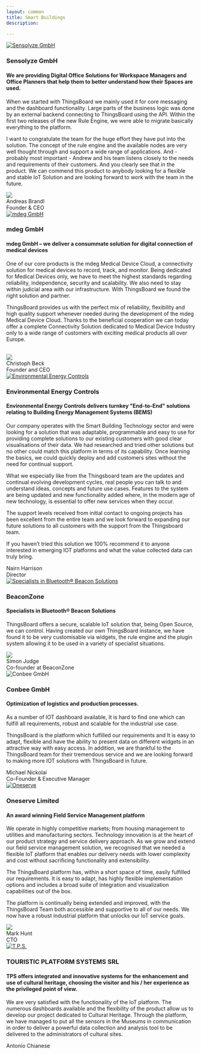 ```yaml
---
layout: common
title: Smart Buildings
description: 

---
```


<div class="customer-block">
    <a href="https://www.sensolyze.com/">
        <div class="customer-logo">
            <img width="" src="/images/customers/sensolyze.png" alt="Sensolyze GmbH">
        </div>
    </a>
    <div class="customer-content">
        <h3 id="sensolyze" >
        Sensolyze GmbH
        </h3>
        <h4>
        We are providing Digital Office Solutions for Workspace Managers and Office Planners that help them to better understand how their Spaces are used.
        </h4>
        <p>
        When we started with ThingsBoard we mainly used it for core messaging and the dashboard functionality. 
        Large parts of the business logic was done by an external backend connecting to ThingsBoard using the API. 
        Within the first two releases of the new Rule Engine, we were able to migrate basically everything to the platform. 
        </p>
        <p>
        I want to congratulate the team for the huge effort they have put into the solution.
        The concept of the rule engine and the available nodes are very well thought through and support a wide range of applications. 
        And - probably most important - Andrew and his team listens closely to the needs and requirements of their customers. 
        And you clearly see that in the product. We can commend this product to anybody looking for a flexible and stable IoT Solution and are looking forward to work with the team in the future. 
        </p>
        <div class="person-logo-container">
            <img class="person-logo" src="/images/customers/sensolyze-person.png">
            <div class="person-title">
                Andreas Brandl<br/>
                Founder & CEO
            </div>
        </div>
    </div>
</div>

<div class="customer-block">
    <a href="https://www.mdeg-digital.com/">
        <div class="customer-logo">
            <img width="" src="/images/customers/mdeg.png" alt="mdeg GmbH">
        </div>
    </a>
    <div class="customer-content">
        <h3 id="mdeg">
            mdeg GmbH 
        </h3>    
        <h4>mdeg GmbH – we deliver a consummate solution for digital connection of medical devices</h4>
        <p> One of our core products is the mdeg Medical Device Cloud, a connectivity solution for medical devices to record, track, and monitor. Being dedicated for Medical Devices only, we have to meet the highest standards regarding reliability, independence, security and scalability. We also need to stay within judicial area with our infrastructure. With ThingsBoard we found the right solution and partner.
        </p>
        <p> ThingsBoard provides us with the perfect mix of reliability, flexibility and high quality support whenever needed during the development of the mdeg Medical Device Cloud. Thanks to the beneficial cooperation we can today offer a complete Connectivity Solution dedicated to Medical Device Industry only to a wide range of customers with exciting medical products all over Europe.
        </p>
        <div class="person-logo-container">
            <img class="person-logo" src="/images/customers/mdeg-cbeck.jpg"/>
            <div class="person-title">
                Christoph Beck
                <br/>
                Founder and CEO 
            </div>
        </div>
    </div>
</div>

<div class="customer-block">
    <a href="http://www.e2cbms.com/">
        <div class="customer-logo">
            <img width="" src="/images/customers/e2c.png" alt="Environmental Energy Controls">
        </div>
    </a>
    <div class="customer-content">
        <h3 id="environmental-energy-controls" >
        Environmental Energy Controls
        </h3>
        <h4>
        Environmental Energy Controls delivers turnkey "End-to-End" solutions relating to Building Energy Management Systems (BEMS)
        </h4>
        <p>
        Our company operates with the Smart Building Technology sector and were looking for a solution that was adaptable, programmable and easy to use for providing complete solutions to our existing customers with good clear visualisations of their data. 
        We had researched and tried other solutions but no other could match this platform in terms of its capability.
        Once learning the basics, we could quickly deploy and add customers sites without the need for continual support. 
        </p>
        <p>
        What we especially like from the Thingsboard team are the updates and continual evolving development cycles, real people you can talk to and understand ideas, concepts and future use cases. 
        Features to the system are being updated and new functionality added where, in the modern age of new technology, is essential to offer new services when they occur. 
        </p>
        <p>
        The support levels received from initial contact to ongoing projects has been excellent from the entire team and we look forward to expanding our future solutions to all customers with the support from the Thingsboard team. 
        </p>
        <p>
        If you haven’t tried this solution we 100% recommend it to anyone interested in emerging IOT platforms and what the value collected data can truly bring.
        </p> 
        <div class="person-logo-container">
            <!--img class="person-logo" src="/images/customers/x-telia-person.jpg"/-->
            <div class="person-title">
                Nairn Harrison<br/>
                Director
            </div>
        </div>
    </div>
</div>

<div class="customer-block">
    <a href="https://www.beaconzone.co.uk/">
        <div class="customer-logo">
            <img width="" src="/images/customers/beaconzone.png" alt="Specialists in Bluetooth® Beacon Solutions">
        </div>
    </a>
    <div class="customer-content">
        <h3 id="beaconzone">
        BeaconZone
        </h3>
        <h4>
        Specialists in Bluetooth® Beacon Solutions
        </h4>
        <p>
        ThingsBoard offers a secure, scalable IoT solution that, being Open Source, we can control. Having created our own ThingsBoard instance, we have found it to be very customisable via widgets, the rule engine and the plugin system allowing it to be used in a variety of specialist situations.
        </p> 
        <div class="person-logo-container">
            <img class="person-logo" src="/images/customers/beaconzone-person.jpg">
            <div class="person-title">
                Simon Judge <br/>
                Co-founder at BeaconZone
            </div>
        </div> 
    </div>
</div>
<div class="customer-block">
    <!--<a href="https://www.conbee.eu/"> ---->
        <div class="customer-logo">
            <img width="" src="/images/customers/conbee.svg" alt="Conbee GmbH">
        </div>
    </a>
    <div class="customer-content">
        <h3 id="conbee">
            Conbee GmbH
        </h3>
        <h4>
            Optimization of logistics and production processes.
        </h4>  
        <p>
            As a number of IOT dashboard available, It is hard to find one which can fulfill all requirements, robust and scalable for the industrial use case.  
        </p>
        <p>
            ThingsBoard is the platform which fulfilled our requirements and It is easy to adapt, flexible and have the ability to present data on different widgets in an attractive way with easy access. In addition, we are thankful to the ThingsBoard team for their tremendous service and we are looking forward to making more IOT solutions with ThingsBoard in future.
        </p> 
        <div class="person-logo-container">
            <div class="person-title">
                Michael Nickolai <br/>
                Co-Founder & Executive Manager
            </div>
        </div>
    </div>
</div>

<div class="customer-block">
    <a href="https://www.oneserve.co.uk/">
        <div class="customer-logo">
            <img width="" src="/images/customers/oneserve.svg" alt="Oneserve">
        </div>
    </a>
    <div class="customer-content">
        <h3 id="oneserve">
            Oneserve Limited 
        </h3>    
        <h4>An award winning Field Service Management platform</h4>
        <p>
        We operate in highly competitive markets; from housing management to utilities and manufacturing sectors. Technology innovation is at the heart of our product strategy and service delivery approach. As we grow and extend our field service management solution, we recognised that we needed a flexible IoT platform that enables our delivery needs with lower complexity and cost without sacrificing functionality and extensibility. 
        </p> 
        <p>
        The ThingsBoard platform has, within a short space of time, easily fulfilled our requirements. It is easy to adapt, has highly flexible implementation options and includes a broad suite of integration and visualization capabilities out of the box.
        </p> 
        <p>
        The platform is continually being extended and improved, with the ThingsBoard Team both accessible and supportive to all of our needs. We now have a robust industrial platform that unlocks our IoT service goals.
        </p> 
        <div class="person-logo-container">
            <img class="person-logo" src="/images/customers/oneserve-person.png"/>
            <div class="person-title">
                Mark Hunt <br/>
                CTO
            </div>
        </div>
    </div>
</div>

<div class="customer-block">
    <a href="https://tpsystems.it">
        <div class="customer-logo">
            <img width="" src="/images/customers/tpssystems.png" alt="T.P.S.">
        </div>
    </a>
    <div class="customer-content">
        <h3 id="TPSsystems">
            TOURISTIC PLATFORM SYSTEMS SRL 
        </h3>    
        <h4>TPS offers integrated and innovative systems for the enhancement and use of cultural heritage, choosing the visitor and his / her experience as the privileged point of view.</h4>
        <p>
         We are very satisfied with the functionality of the IoT platform. The numerous dashboards available and the flexibility of the product allow us to develop our project dedicated to Cultural Heritage. Through the platform, we have managed to put all the sensors in the Museums in communication in order to deliver a powerful data collection and analysis tool to be delivered to the administrators of cultural sites.   
        </p> 
            <div class="person-logo-container">
                <div class="person-title">
                Antonio Chianese   <br/>
                </div>
            </div>
    </div>    
</div>
